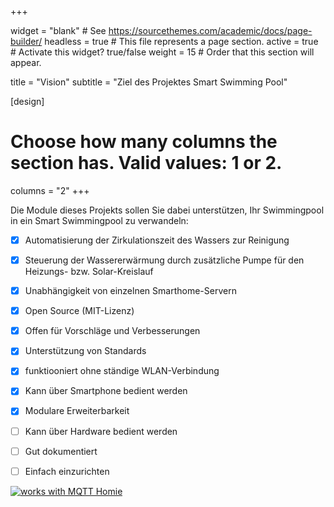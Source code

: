 +++

widget = "blank"  # See https://sourcethemes.com/academic/docs/page-builder/
headless = true  # This file represents a page section.
active = true  # Activate this widget? true/false
weight = 15  # Order that this section will appear.

title = "Vision"
subtitle = "Ziel des Projektes Smart Swimming Pool"

[design]
  # Choose how many columns the section has. Valid values: 1 or 2.
  columns = "2"
+++

Die Module dieses Projekts sollen Sie dabei unterstützen, Ihr Swimmingpool in ein Smart Swimmingpool zu verwandeln:

- [x] Automatisierung der Zirkulationszeit des Wassers zur Reinigung
- [x] Steuerung der Wassererwärmung durch zusätzliche Pumpe für den Heizungs- bzw. Solar-Kreislauf
- [x] Unabhängigkeit von einzelnen Smarthome-Servern
- [x] Open Source (MIT-Lizenz)
- [x] Offen für Vorschläge und Verbesserungen
- [x] Unterstützung von Standards
- [x] funktiooniert ohne ständige WLAN-Verbindung
- [x] Kann über Smartphone bedient werden
- [x] Modulare Erweiterbarkeit
- [ ] Kann über Hardware bedient werden
- [ ] Gut dokumentiert
- [ ] Einfach einzurichten


[![works with MQTT Homie](https://homieiot.github.io/img/works-with-homie.svg "works with MQTT Homie")](https://homieiot.github.io/)
